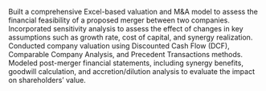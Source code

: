 Built a comprehensive Excel-based valuation and M&A model to assess the financial feasibility of a proposed merger between two companies.
Incorporated sensitivity analysis to assess the effect of changes in key assumptions such as growth rate, cost of capital, and synergy realization.
Conducted company valuation using Discounted Cash Flow (DCF), Comparable Company Analysis, and Precedent Transactions methods.
Modeled post-merger financial statements, including synergy benefits, goodwill calculation, and accretion/dilution analysis to evaluate the impact on shareholders’ value. 
